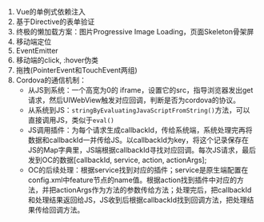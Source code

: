 1. Vue的单例式依赖注入
2. 基于Directive的表单验证
3. 终极的懒加载方案：图片Progressive Image Loading，页面Skeleton骨架屏
4. 移动端定位
5. EventEmitter
6. 移动端的click, :hover伪类
7. 拖拽(PointerEvent和TouchEvent两组)
8. Cordova的通信机制：
   - 从JS到系统：一个高宽为0的 iframe，设置它的src，指导浏览器发出get请求，然后UIWebView触发对应回调，判断是否为cordova的协议。
   - 从系统到JS：`stringByEvaluatingJavaScriptFromString()`方法，可以直接调用JS，类似于`eval()`
   - JS调用插件：为每个请求生成callbackId，传给系统端，系统处理完再将数据和callbackId一并传给JS。以callbackId为key，将这个记录保存在JS的Map字典里，JS端根据callbackId寻找对应回调。每次JS请求，最后发到OC的数据[callbackId, service, action, actionArgs];
   - OC的后续处理：根据service找到对应的插件；service是原生端配置在config.xml中feature节点的name值。根据action找到插件中对应的方法，并把actionArgs作为方法的参数传给方法；处理完后，把callbackId和处理结果返回给JS，JS收到后根据callbackId找到回调方法，把处理结果传给回调方法。